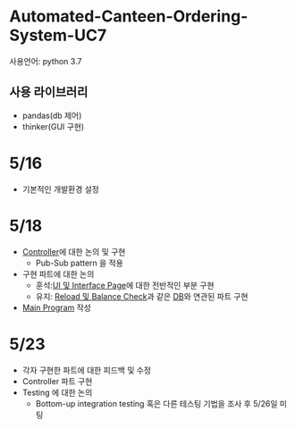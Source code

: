 # Automated-Canteen-Ordering-System-UC7
사용언어: python 3.7

## 사용 라이브러리
- pandas(db 제어)
- thinker(GUI 구현)

# 5/16
- 기본적인 개발환경 설정

# 5/18
- [Controller](controller.py)에 대한 논의 및 구현
  -  Pub-Sub pattern 을 적용
- 구현 파트에 대한 논의
  -  훈석:[UI 및 Interface Page](UI.py)에 대한 전반적인 부분 구현
  -  유지: [Reload 및 Balance Check](DB_related/DB_Connection.ipynb)과 같은 [DB](DB_related)와 연관된 파트 구현
-  [Main Program](main.py) 작성

# 5/23
- 각자 구현한 파트에 대한 피드백 및 수정
- Controller 파트 구현
- Testing 에 대한 논의
  - Bottom-up integration testing 혹은 다른 테스팅 기법을 조사 후 5/26일 미팅
 
